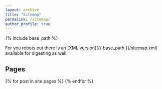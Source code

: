 ```yaml
---
layout: archive
title: "Sitemap"
permalink: /sitemap/
author_profile: true
---
```


{% include base_path %}

For you robots out there is an [XML version]({{ base_path }}/sitemap.xml) available for digesting as well.

<h2>Pages</h2>
{% for post in site.pages %}
{% endfor %}



